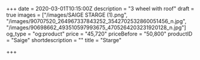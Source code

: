 +++
date = 2020-03-01T10:15:00Z
description = "3 wheel with roof"
draft = true
images = ["/images/SAIGE STARGE (1).png", "/images/90707520_264967337843252_3542702532860051456_n.jpg", "/images/90698662_493510597993675_4705264203231920128_n.jpg"]
og_type = "og:product"
price = "45,720"
priceBefore = "50,800"
productID = "Saige"
shortdescription = ""
title = "Starge"

+++
